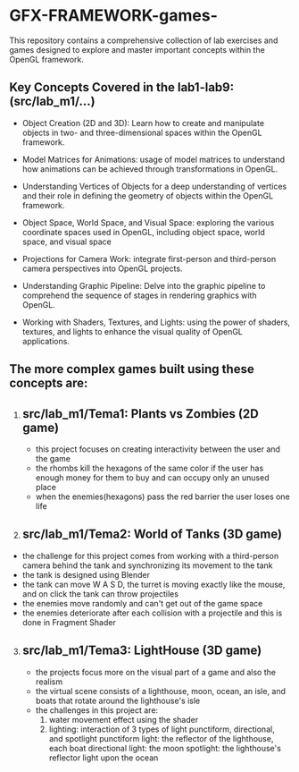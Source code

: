 # GFX-FRAMEWORK-games-

This repository contains a comprehensive collection of lab exercises and games designed to explore and master important concepts within the OpenGL framework.

Key Concepts Covered in the lab1-lab9: (src/lab_m1/...)
-
- Object Creation (2D and 3D): Learn how to create and manipulate objects in two- and three-dimensional spaces within the OpenGL framework.
  
- Model Matrices for Animations: usage of model matrices to understand how animations can be achieved through transformations in OpenGL.

- Understanding Vertices of Objects for a deep understanding of vertices and their role in defining the geometry of objects within the OpenGL framework.

- Object Space, World Space, and Visual Space: exploring the various coordinate spaces used in OpenGL, including object space, world space, and visual space

- Projections for Camera Work: integrate first-person and third-person camera perspectives into OpenGL projects.

- Understanding Graphic Pipeline: Delve into the graphic pipeline to comprehend the sequence of stages in rendering graphics with OpenGL.

- Working with Shaders, Textures, and Lights: using the power of shaders, textures, and lights to enhance the visual quality of OpenGL applications.

The more complex games built using these concepts are:
-

1) src/lab_m1/Tema1: Plants vs Zombies (2D game)
   -
   - this project focuses on creating interactivity between the user and the game 
   - the rhombs kill the hexagons of the same color if the user has enough money for them to buy and can occupy only an unused place
   - when the enemies(hexagons) pass the red barrier the user loses one life
    
2) src/lab_m1/Tema2: World of Tanks (3D game)
   -
  - the challenge for this project comes from working with a third-person camera behind the tank and synchronizing its movement to the tank
  - the tank is designed using Blender
  - the tank can move W A S D, the turret is moving exactly like the mouse, and on click the tank can throw projectiles
  - the enemies move randomly and can't get out of the game space
  - the enemies deteriorate after each collision with a projectile and this is done in Fragment Shader
   
3) src/lab_m1/Tema3: LightHouse (3D game)
   -
   - the projects focus more on the visual part of a game and also the realism
   - the virtual scene consists of a lighthouse, moon, ocean, an isle, and boats that rotate around the lighthouse's isle
   - the challenges in this project are:
     1) water movement effect using the shader
     2) lighting: interaction of 3 types of light punctiform, directional, and spotlight
        punctiform light: the reflector of the lighthouse, each boat
        directional light: the moon
        spotlight: the lighthouse's reflector light upon the ocean

